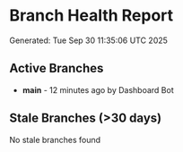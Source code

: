 # Branch Health Report
Generated: Tue Sep 30 11:35:06 UTC 2025

## Active Branches
- **main** - 12 minutes ago by Dashboard Bot

## Stale Branches (>30 days)
No stale branches found
